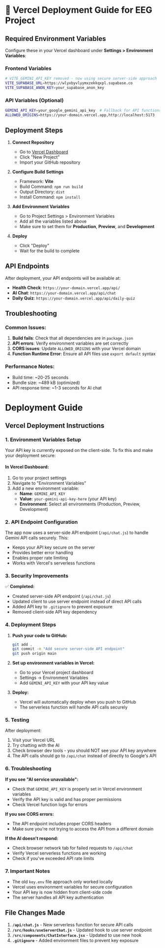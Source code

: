 # 🚀 Vercel Deployment Guide for EEG Project

## Required Environment Variables

Configure these in your Vercel dashboard under **Settings > Environment Variables**:

### Frontend Variables
```bash
# VITE_GEMINI_API_KEY removed - now using secure server-side approach
VITE_SUPABASE_URL=https://wlyxbyvlyymxzekkqxpl.supabase.co
VITE_SUPABASE_ANON_KEY=your_supabase_anon_key
```

### API Variables (Optional)
```bash
GEMINI_API_KEY=your_google_gemini_api_key  # Fallback for API functions
ALLOWED_ORIGINS=https://your-domain.vercel.app,http://localhost:5173
```

## Deployment Steps

1. **Connect Repository**
   - Go to [Vercel Dashboard](https://vercel.com/dashboard)
   - Click "New Project"
   - Import your GitHub repository

2. **Configure Build Settings**
   - Framework: **Vite**
   - Build Command: `npm run build`
   - Output Directory: `dist`
   - Install Command: `npm install`

3. **Add Environment Variables**
   - Go to Project Settings > Environment Variables
   - Add all the variables listed above
   - Make sure to set them for **Production**, **Preview**, and **Development**

4. **Deploy**
   - Click "Deploy"
   - Wait for the build to complete

## API Endpoints

After deployment, your API endpoints will be available at:

- **Health Check**: `https://your-domain.vercel.app/api/`
- **AI Chat**: `https://your-domain.vercel.app/api/chat`
- **Daily Quiz**: `https://your-domain.vercel.app/api/daily-quiz`

## Troubleshooting

### Common Issues:

1. **Build fails**: Check that all dependencies are in `package.json`
2. **API errors**: Verify environment variables are set correctly
3. **CORS issues**: Update `ALLOWED_ORIGINS` with your Vercel domain
4. **Function Runtime Error**: Ensure all API files use `export default` syntax

### Performance Notes:

- Build time: ~20-25 seconds
- Bundle size: ~489 kB (optimized)
- API response time: ~1-3 seconds for AI chat

# Deployment Guide

## Vercel Deployment Instructions

### 1. Environment Variables Setup

Your API key is currently exposed on the client-side. To fix this and make your deployment secure:

#### In Vercel Dashboard:
1. Go to your project settings
2. Navigate to "Environment Variables"
3. Add a new environment variable:
   - **Name**: `GEMINI_API_KEY` 
   - **Value**: `your-gemini-api-key-here` (your API key)
   - **Environment**: Select all environments (Production, Preview, Development)

### 2. API Endpoint Configuration

The app now uses a server-side API endpoint (`/api/chat.js`) to handle Gemini API calls securely. This:
- Keeps your API key secure on the server
- Provides better error handling  
- Enables proper rate limiting
- Works with Vercel's serverless functions

### 3. Security Improvements

✅ **Completed:**
- Created server-side API endpoint (`/api/chat.js`)
- Updated client to use server endpoint instead of direct API calls
- Added API key to `.gitignore` to prevent exposure
- Removed client-side API key dependency

### 4. Deployment Steps

1. **Push your code to GitHub:**
   ```bash
   git add .
   git commit -m "Add secure server-side API endpoint"
   git push origin main
   ```

2. **Set up environment variables in Vercel:**
   - Go to your Vercel project dashboard
   - Settings → Environment Variables
   - Add `GEMINI_API_KEY` with your API key value

3. **Deploy:**
   - Vercel will automatically deploy when you push to GitHub
   - The serverless function will handle API calls securely

### 5. Testing

After deployment:
1. Visit your Vercel URL
2. Try chatting with the AI
3. Check browser dev tools - you should NOT see your API key anywhere
4. The API calls should go to `/api/chat` instead of directly to Google's API

### 6. Troubleshooting

**If you see "AI service unavailable":**
- Check that `GEMINI_API_KEY` is properly set in Vercel environment variables
- Verify the API key is valid and has proper permissions
- Check Vercel function logs for errors

**If you see CORS errors:**
- The API endpoint includes proper CORS headers
- Make sure you're not trying to access the API from a different domain

**If the AI doesn't respond:**
- Check browser network tab for failed requests to `/api/chat`
- Verify Vercel serverless functions are working
- Check if you've exceeded API rate limits

### 7. Important Notes

- The old `key.env` file approach only worked locally
- Vercel uses environment variables for secure configuration  
- Your API key is now hidden from client-side code
- The server handles all API key authentication

## File Changes Made

1. **`/api/chat.js`** - New serverless function for secure API calls
2. **`/src/hooks/useServerChat.js`** - Updated hook to use server endpoint  
3. **`/src/components/ChatInterface.jsx`** - Updated to use new hook
4. **`.gitignore`** - Added environment files to prevent key exposure